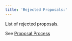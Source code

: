 ```yaml
---
title: 'Rejected Proposals:'
---
```


List of rejected proposals.

See [Proposal Process](../contributing/proposal-process.md)
